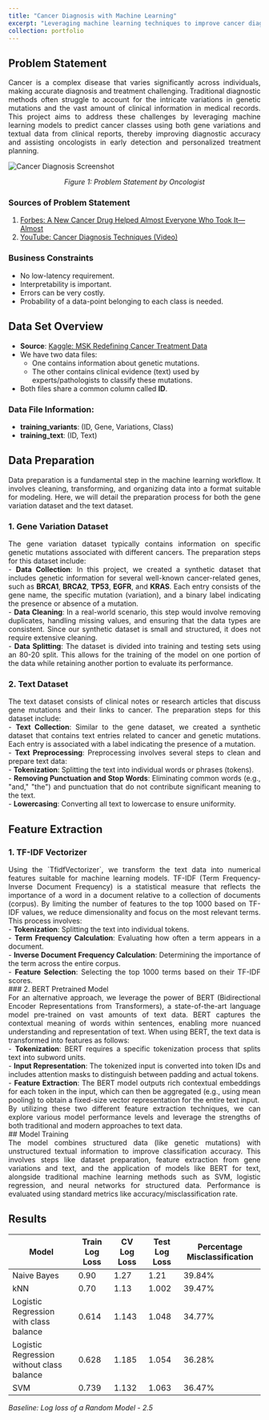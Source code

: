 ```yaml
---
title: "Cancer Diagnosis with Machine Learning"
excerpt: "Leveraging machine learning techniques to improve cancer diagnosis accuracy.<br/><img src='/parth-modi.github.io/images/healthAI.jpg'>" 
collection: portfolio
---
```


## Problem Statement
<div style="text-align: justify;">
Cancer is a complex disease that varies significantly across individuals, making accurate diagnosis and treatment challenging. Traditional diagnostic methods often struggle to account for the intricate variations in genetic mutations and the vast amount of clinical information in medical records. This project aims to address these challenges by leveraging machine learning models to predict cancer classes using both gene variations and textual data from clinical reports, thereby improving diagnostic accuracy and assisting oncologists in early detection and personalized treatment planning.
</div>

![Cancer Diagnosis Screenshot]({{site.baseurl}}/images/1.png)
<p align="center"><em>Figure 1: Problem Statement by Oncologist</em></p>

### Sources of Problem Statement

1. [Forbes: A New Cancer Drug Helped Almost Everyone Who Took It—Almost](https://www.forbes.com/sites/matthewherper/2017/06/03/a-new-cancer-drug-helped-almost-everyone-who-took-it-almost-heres-what-it-teaches-us/#2a44ee2f6b25)
2. [YouTube: Cancer Diagnosis Techniques (Video)](https://www.youtube.com/watch?v=qxXRKVompI8)

### Business Constraints
* No low-latency requirement.
* Interpretability is important.
* Errors can be very costly.
* Probability of a data-point belonging to each class is needed.

## Data Set Overview

- **Source**: [Kaggle: MSK Redefining Cancer Treatment Data](https://www.kaggle.com/c/msk-redefining-cancer-treatment/data)
- We have two data files:
  - One contains information about genetic mutations.
  - The other contains clinical evidence (text) used by experts/pathologists to classify these mutations.
- Both files share a common column called **ID**.

### Data File Information:
- **training_variants**: (ID, Gene, Variations, Class)
- **training_text**: (ID, Text)

## Data Preparation
<div style="text-align: justify;">
Data preparation is a fundamental step in the machine learning workflow. It involves cleaning, transforming, and organizing data into a format suitable for modeling. Here, we will detail the preparation process for both the gene variation dataset and the text dataset.
</div>

### 1. Gene Variation Dataset
<div style="text-align: justify;">
The gene variation dataset typically contains information on specific genetic mutations associated with different cancers. The preparation steps for this dataset include:
</div>
<div style="text-align: justify;">
- <strong>Data Collection</strong>: In this project, we created a synthetic dataset that includes genetic information for several well-known cancer-related genes, such as <strong>BRCA1</strong>, <strong>BRCA2</strong>, <strong>TP53</strong>, <strong>EGFR</strong>, and <strong>KRAS</strong>. Each entry consists of the gene name, the specific mutation (variation), and a binary label indicating the presence or absence of a mutation.
</div>
<div style="text-align: justify;">
- <strong>Data Cleaning</strong>: In a real-world scenario, this step would involve removing duplicates, handling missing values, and ensuring that the data types are consistent. Since our synthetic dataset is small and structured, it does not require extensive cleaning.
</div>
<div style="text-align: justify;">
- <strong>Data Splitting</strong>: The dataset is divided into training and testing sets using an 80-20 split. This allows for the training of the model on one portion of the data while retaining another portion to evaluate its performance.
</div>

### 2. Text Dataset
<div style="text-align: justify;">
The text dataset consists of clinical notes or research articles that discuss gene mutations and their links to cancer. The preparation steps for this dataset include:
</div>
<div style="text-align: justify;">
- <strong>Text Collection</strong>: Similar to the gene dataset, we created a synthetic dataset that contains text entries related to cancer and genetic mutations. Each entry is associated with a label indicating the presence of a mutation.
</div>
<div style="text-align: justify;">
- <strong>Text Preprocessing</strong>: Preprocessing involves several steps to clean and prepare text data:
</div>
<div style="text-align: justify;">
  - <strong>Tokenization</strong>: Splitting the text into individual words or phrases (tokens).
</div>
<div style="text-align: justify;">
  - <strong>Removing Punctuation and Stop Words</strong>: Eliminating common words (e.g., "and," "the") and punctuation that do not contribute significant meaning to the text.
  </div>
<div style="text-align: justify;">
  - <strong>Lowercasing</strong>: Converting all text to lowercase to ensure uniformity.
</div>

## Feature Extraction

### 1. TF-IDF Vectorizer
<div style="text-align: justify;">
Using the `TfidfVectorizer`, we transform the text data into numerical features suitable for machine learning models. TF-IDF (Term Frequency-Inverse Document Frequency) is a statistical measure that reflects the importance of a word in a document relative to a collection of documents (corpus). By limiting the number of features to the top 1000 based on TF-IDF values, we reduce dimensionality and focus on the most relevant terms. This process involves:
</div>
<div style="text-align: justify;">
- <strong>Tokenization</strong>: Splitting the text into individual tokens.
</div>
<div style="text-align: justify;">
- <strong>Term Frequency Calculation</strong>: Evaluating how often a term appears in a document.
</div>
<div style="text-align: justify;">
- <strong>Inverse Document Frequency Calculation</strong>: Determining the importance of the term across the entire corpus.
</div>
<div style="text-align: justify;">
- <strong>Feature Selection</strong>: Selecting the top 1000 terms based on their TF-IDF scores.
</div>
### 2. BERT Pretrained Model
<div style="text-align: justify;">
For an alternative approach, we leverage the power of BERT (Bidirectional Encoder Representations from Transformers), a state-of-the-art language model pre-trained on vast amounts of text data. BERT captures the contextual meaning of words within sentences, enabling more nuanced understanding and representation of text. When using BERT, the text data is transformed into features as follows:
</div>
<div style="text-align: justify;">
- <strong>Tokenization</strong>: BERT requires a specific tokenization process that splits text into subword units.
</div>
<div style="text-align: justify;">
- <strong>Input Representation</strong>: The tokenized input is converted into token IDs and includes attention masks to distinguish between padding and actual tokens.
</div>
<div style="text-align: justify;">
- <strong>Feature Extraction</strong>: The BERT model outputs rich contextual embeddings for each token in the input, which can then be aggregated (e.g., using mean pooling) to obtain a fixed-size vector representation for the entire text input.
</div>
<div style="text-align: justify;">
By utilizing these two different feature extraction techniques, we can explore various model performance levels and leverage the strengths of both traditional and modern approaches to text data.
</div>
## Model Training
<div style="text-align: justify;">
The model combines structured data (like genetic mutations) with unstructured textual information to improve classification accuracy. This involves steps like dataset preparation, feature extraction from gene variations and text, and the application of models like BERT for text, alongside traditional machine learning methods such as SVM, logistic regression, and neural networks for structured data. Performance is evaluated using standard metrics like accuracy/misclassification rate.
</div>

## Results
 
| Model                                                 | Train Log Loss | CV Log Loss | Test Log Loss | Percentage Misclassification |
|-------------------------------------------------------|----------------|-------------|---------------|------------------------------|
| Naive Bayes                                          | 0.90           | 1.27        | 1.21          | 39.84%                       |
| kNN                                                  | 0.70           | 1.13        | 1.002         | 39.47%                       |
| Logistic Regression with class balance                | 0.614          | 1.143       | 1.048         | 34.77%                       |
| Logistic Regression without class balance             | 0.628          | 1.185       | 1.054         | 36.28%                       |
| SVM                                                  | 0.739          | 1.132       | 1.063         | 36.47%                       |

*Baseline: Log loss of a Random Model - 2.5*

